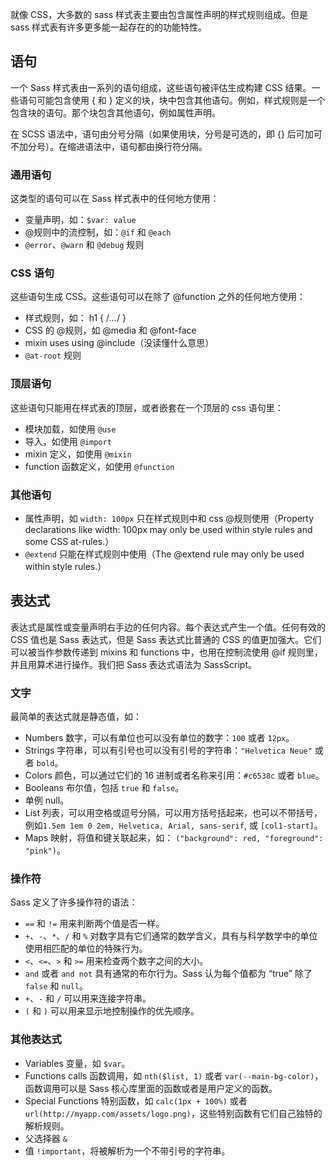 就像 CSS，大多数的 sass 样式表主要由包含属性声明的样式规则组成。但是 sass 样式表有许多更多能一起存在的的功能特性。

## 语句

一个 Sass 样式表由一系列的语句组成，这些语句被评估生成构建 CSS 结果。一些语句可能包含使用 { 和 } 定义的块，块中包含其他语句。例如，样式规则是一个包含块的语句。那个块包含其他语句，例如属性声明。

在 SCSS 语法中，语句由分号分隔（如果使用块，分号是可选的，即 {} 后可加可不加分号）。在缩进语法中，语句都由换行符分隔。

### 通用语句

这类型的语句可以在 Sass 样式表中的任何地方使用：

- 变量声明，如：`$var: value`
- @规则中的流控制，如：`@if` 和 `@each`
- `@error`、`@warn` 和 `@debug` 规则

### CSS 语句

这些语句生成 CSS。这些语句可以在除了 @function 之外的任何地方使用：

- 样式规则，如： h1 { /_..._/ }
- CSS 的 @规则，如 @media 和 @font-face
- mixin uses using @include（没读懂什么意思）
- `@at-root` 规则

### 顶层语句

这些语句只能用在样式表的顶层，或者嵌套在一个顶层的 css 语句里：

- 模块加载，如使用 `@use`
- 导入，如使用 `@import`
- mixin 定义，如使用 `@mixin`
- function 函数定义，如使用 `@function`

### 其他语句

- 属性声明，如 `width: 100px` 只在样式规则中和 css @规则使用（Property declarations like width: 100px may only be used within style rules and some CSS at-rules.）
- `@extend` 只能在样式规则中使用（The @extend rule may only be used within style rules.）

## 表达式

表达式是属性或变量声明右手边的任何内容。每个表达式产生一个值。任何有效的 CSS 值也是 Sass 表达式，但是 Sass 表达式比普通的 CSS 的值更加强大。它们可以被当作参数传递到 mixins 和 functions 中，也用在控制流使用 @if 规则里，并且用算术进行操作。我们把 Sass 表达式语法为 SassScript。

### 文字

最简单的表达式就是静态值，如：

- Numbers 数字，可以有单位也可以没有单位的数字：`100` 或者 `12px`。
- Strings 字符串，可以有引号也可以没有引号的字符串：`"Helvetica Neue"` 或者 `bold`。
- Colors 颜色，可以通过它们的 16 进制或者名称来引用：`#c6538c` 或者 `blue`。
- Booleans 布尔值，包括 `true` 和 `false`。
- 单例 null。
- List 列表，可以用空格或逗号分隔，可以用方括号括起来，也可以不带括号，例如`1.5em 1em 0 2em, Helvetica, Arial, sans-serif`, 或 `[col1-start]`。
- Maps 映射，将值和键关联起来，如： `("background": red, "foreground": "pink")`。

### 操作符

Sass 定义了许多操作符的语法：

- `==` 和 `!=` 用来判断两个值是否一样。
- `+`、`-`、`*`、`/` 和 `%` 对数字具有它们通常的数学含义，具有与科学数学中的单位使用相匹配的单位的特殊行为。
- `<`、`<=`、`>` 和 `>=` 用来检查两个数字之间的大小。
- `and` 或者 `and not` 具有通常的布尔行为。Sass 认为每个值都为 “true” 除了 `false` 和 `null`。
- `+`、`-` 和 `/` 可以用来连接字符串。
- `(` 和 `)` 可以用来显示地控制操作的优先顺序。

### 其他表达式

- Variables 变量，如 `$var`。
- Functions calls 函数调用，如 `nth($list, 1)` 或者 `var(--main-bg-color)`，函数调用可以是 Sass 核心库里面的函数或者是用户定义的函数。
- Special Functions 特别函数，如 `calc(1px + 100%)` 或者 `url(http://myapp.com/assets/logo.png)`，这些特别函数有它们自己独特的解析规则。
- 父选择器 `&`
- 值 `!important`，将被解析为一个不带引号的字符串。
